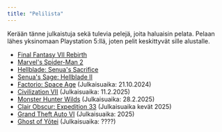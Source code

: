 ```yaml
---
title: "Pelilista"
---
```


Kerään tänne julkaistuja sekä tulevia pelejä, joita haluaisin pelata. Pelaan lähes yksinomaan Playstation 5:llä, joten pelit keskittyvät sille alustalle.

- [Final Fantasy VII Rebirth](https://ffvii.square-enix-games.com/en-us/games/rebirth)
- [Marvel's Spider-Man 2](https://insomniac.games/game/marvels-spider-man-2/)
- [Hellblade: Senua's Sacrifice](https://www.hellblade.com/)
- [Senua's Sage: Hellblade II](https://senuassaga.com/)
- [Factorio: Space Age](https://factorio.com/) (Julkaisuaika: 21.10.2024)
- [Civilization VII](https://civilization.2k.com/seven/) (Julkaisuaika: 11.2.2025)
- [Monster Hunter Wilds](https://www.monsterhunter.com/wilds/) (Julkaisuaika: 28.2.2025)
- [Clair Obscur: Expedition 33](https://www.expedition33.com/) (Julkaisuaika kevät 2025)
- [Grand Theft Auto VI](https://www.rockstargames.com/VI) (Julkaisuaika: 2025)
- [Ghost of Yōtei](https://www.youtube.com/watch?v=7z7kqwuf0a8) (Julkaisuaika: ????)